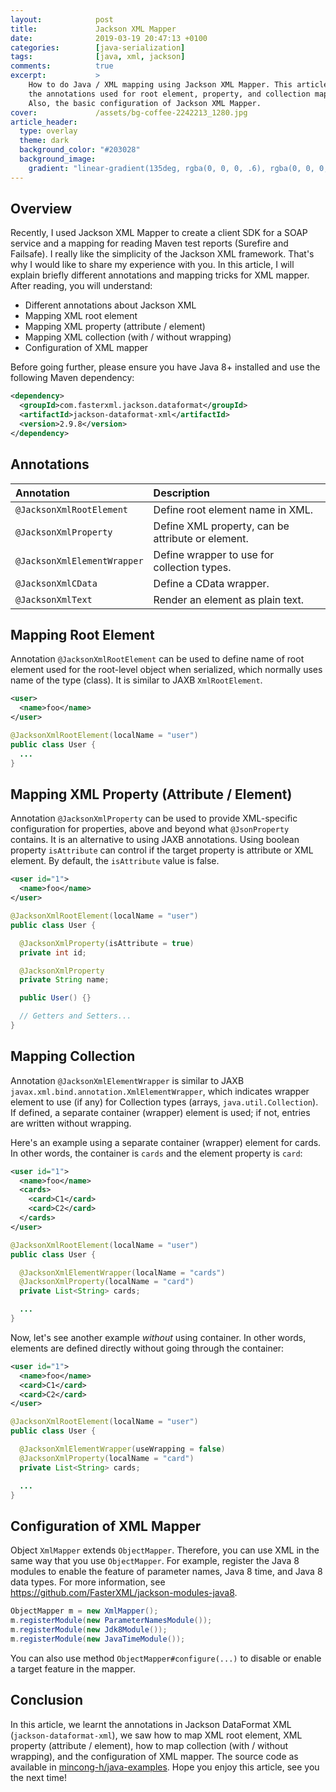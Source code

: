 ```yaml
---
layout:            post
title:             Jackson XML Mapper
date:              2019-03-19 20:47:13 +0100
categories:        [java-serialization]
tags:              [java, xml, jackson]
comments:          true
excerpt:           >
    How to do Java / XML mapping using Jackson XML Mapper. This article explains
    the annotations used for root element, property, and collection mapping.
    Also, the basic configuration of Jackson XML Mapper.
cover:             /assets/bg-coffee-2242213_1280.jpg
article_header:
  type: overlay
  theme: dark
  background_color: "#203028"
  background_image:
    gradient: "linear-gradient(135deg, rgba(0, 0, 0, .6), rgba(0, 0, 0, .4))"
---
```


## Overview

Recently, I used Jackson XML Mapper to create a client SDK for a SOAP service
and a mapping for reading Maven test reports (Surefire and Failsafe). I really
like the simplicity of the Jackson XML framework. That's why I would like to
share my experience with you. In this article, I will explain briefly different
annotations and mapping tricks for XML mapper. After reading, you will
understand:

- Different annotations about Jackson XML
- Mapping XML root element
- Mapping XML property (attribute / element)
- Mapping XML collection (with / without wrapping)
- Configuration of XML mapper

Before going further, please ensure you have Java 8+ installed and use the
following Maven dependency:

```xml
<dependency>
  <groupId>com.fasterxml.jackson.dataformat</groupId>
  <artifactId>jackson-dataformat-xml</artifactId>
  <version>2.9.8</version>
</dependency>
```

## Annotations

Annotation | Description
:--------- | :----------
`@JacksonXmlRootElement` | Define root element name in XML.
`@JacksonXmlProperty` | Define XML property, can be attribute or element.
`@JacksonXmlElementWrapper` | Define wrapper to use for collection types.
`@JacksonXmlCData` | Define a CData wrapper.
`@JacksonXmlText` | Render an element as plain text.

## Mapping Root Element

Annotation `@JacksonXmlRootElement` can be used to define name of root element
used for the root-level object when serialized, which normally uses name of the
type (class). It is similar to JAXB `XmlRootElement`.

```xml
<user>
  <name>foo</name>
</user>
```

```java
@JacksonXmlRootElement(localName = "user")
public class User {
  ...
}
```

## Mapping XML Property (Attribute / Element)

Annotation `@JacksonXmlProperty` can be used to provide XML-specific
configuration for properties, above and beyond what `@JsonProperty` contains.
It is an alternative to using JAXB annotations. Using boolean property
`isAttribute` can control if the target property is attribute or XML element. 
By default, the `isAttribute` value is false.

```xml
<user id="1">
  <name>foo</name>
</user>
```

```java
@JacksonXmlRootElement(localName = "user")
public class User {

  @JacksonXmlProperty(isAttribute = true)
  private int id;

  @JacksonXmlProperty
  private String name;

  public User() {}

  // Getters and Setters...
}
```

## Mapping Collection

Annotation `@JacksonXmlElementWrapper` is similar to JAXB
`javax.xml.bind.annotation.XmlElementWrapper`, which indicates wrapper element
to use (if any) for Collection types (arrays, `java.util.Collection`).
If defined, a separate container (wrapper) element is used; if not, entries are
written without wrapping.

Here's an example using a separate container (wrapper) element for cards. In
other words, the container is `cards` and the element property is `card`:

```xml
<user id="1">
  <name>foo</name>
  <cards>
    <card>C1</card>
    <card>C2</card>
  </cards>
</user>
```

```java
@JacksonXmlRootElement(localName = "user")
public class User {

  @JacksonXmlElementWrapper(localName = "cards")
  @JacksonXmlProperty(localName = "card")
  private List<String> cards;

  ...
}
```

Now, let's see another example _without_ using container. In other words,
elements are defined directly without going through the container:

```xml
<user id="1">
  <name>foo</name>
  <card>C1</card>
  <card>C2</card>
</user>
```

```java
@JacksonXmlRootElement(localName = "user")
public class User {

  @JacksonXmlElementWrapper(useWrapping = false)
  @JacksonXmlProperty(localName = "card")
  private List<String> cards;

  ...
}
```

## Configuration of XML Mapper

Object `XmlMapper` extends `ObjectMapper`. Therefore, you can use XML in the
same way that you use `ObjectMapper`. For example, register the Java 8 modules
to enable the feature of parameter names, Java 8 time, and Java 8 data types.
For more information, see <https://github.com/FasterXML/jackson-modules-java8>.

```java
ObjectMapper m = new XmlMapper();
m.registerModule(new ParameterNamesModule());
m.registerModule(new Jdk8Module());
m.registerModule(new JavaTimeModule());
```

You can also use method `ObjectMapper#configure(...)` to disable or enable a
target feature in the mapper.

## Conclusion

In this article, we learnt the annotations in Jackson DataFormat XML
(`jackson-dataformat-xml`), we saw how to map XML root element, XML property
(attribute / element), how to map collection (with / without wrapping), and the
configuration of XML mapper. The source code as available in
[mincong-h/java-examples](https://github.com/mincong-h/java-examples/tree/master/xml).
Hope you enjoy this article, see you the next time!
